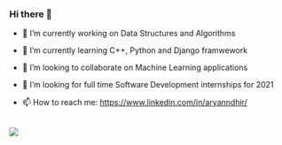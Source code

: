 ### Hi there 👋


- 🔭 I’m currently working on Data Structures and Algorithms

- 🌱 I’m currently learning C++, Python and Django framwework

- 👯 I’m looking to collaborate on Machine Learning applications

- 🤔 I’m looking for full time Software Development internships for 2021

- 📫 How to reach me: https://www.linkedin.com/in/aryanndhir/

<br />
<img src="https://github-readme-stats.vercel.app/api?username=aryanndhir&&show_icons=true&title_color=ffffff&icon_color=bb2acf&text_color=daf7dc&bg_color=151515">
